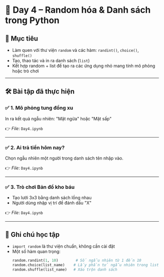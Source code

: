 # 📅 Day 4 – Random hóa & Danh sách trong Python

## 🎯 Mục tiêu
- Làm quen với thư viện `random` và các hàm: `randint()`, `choice()`, `shuffle()`
- Tạo, thao tác và in ra danh sách (`list`)
- Kết hợp random + list để tạo ra các ứng dụng nhỏ mang tính mô phỏng hoặc trò chơi

---

## 🛠 Bài tập đã thực hiện

### ✅ 1. Mô phỏng tung đồng xu
In ra kết quả ngẫu nhiên: "Mặt ngửa" hoặc "Mặt sấp"

👉 *File*: `Day4.ipynb`

---

### ✅ 2. Ai trả tiền hôm nay?
Chọn ngẫu nhiên một người trong danh sách tên nhập vào.

👉 *File*: `Day4.ipynb`

---

### ✅ 3. Trò chơi Bản đồ kho báu
- Tạo lưới 3x3 bằng danh sách lồng nhau
- Người dùng nhập vị trí để đánh dấu "X"

👉 *File*: `Day4.ipynb`

---

## 📌 Ghi chú học tập

- `import random` là thư viện chuẩn, không cần cài đặt
- Một số hàm quan trọng:
  ```python
  random.randint(1, 10)        # Số ngẫu nhiên từ 1 đến 10
  random.choice(list_name)    # Lấy phần tử ngẫu nhiên trong list
  random.shuffle(list_name)   # Xáo trộn danh sách
